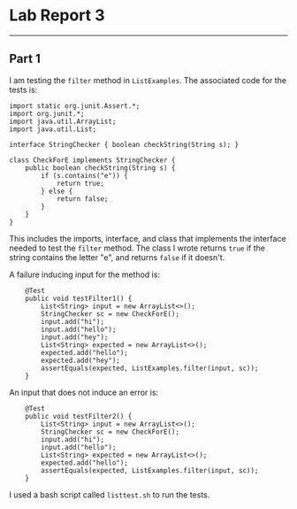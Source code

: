 # Lab Report 3
---

## Part 1
I am testing the `filter` method in `ListExamples`. The associated code for the tests is:
```
import static org.junit.Assert.*;
import org.junit.*;
import java.util.ArrayList;
import java.util.List;

interface StringChecker { boolean checkString(String s); }

class CheckForE implements StringChecker {
    public boolean checkString(String s) {
        if (s.contains("e")) {
            return true;
        } else {
            return false;
        }
    }
}
```
This includes the imports, interface, and class that implements the interface needed to test the `filter` method. The class I wrote returns `true` if the string contains the letter "e", and returns `false` if it doesn't.

A failure inducing input for the method is: 
```
    @Test
    public void testFilter1() {
        List<String> input = new ArrayList<>();
        StringChecker sc = new CheckForE();
        input.add("hi");
        input.add("hello");
        input.add("hey");
        List<String> expected = new ArrayList<>();
        expected.add("hello");
        expected.add("hey");
        assertEquals(expected, ListExamples.filter(input, sc));
    }
```

An input that does not induce an error is:
```
    @Test
    public void testFilter2() {
        List<String> input = new ArrayList<>();
        StringChecker sc = new CheckForE();
        input.add("hi");
        input.add("hello");
        List<String> expected = new ArrayList<>();
        expected.add("hello");
        assertEquals(expected, ListExamples.filter(input, sc));
    }
```

I used a bash script called `listtest.sh` to run the tests.
